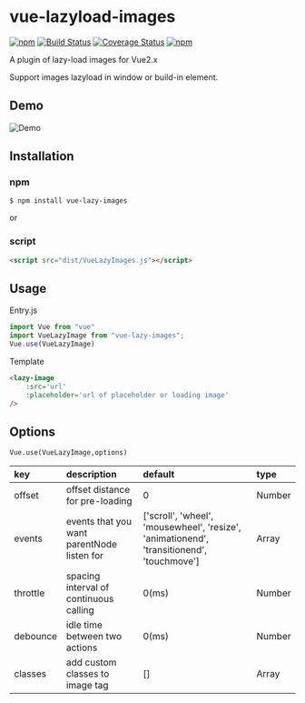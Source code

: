 # vue-lazyload-images
[![npm](https://img.shields.io/badge/npm-v1.4.2-green.svg)](https://www.npmjs.com/package/vue-lazy-images)
[![Build Status](https://travis-ci.org/yyh1102/vue-lazyload-images.svg?branch=master)](https://travis-ci.org/yyh1102/vue-lazyload-images)
[![Coverage Status](https://coveralls.io/repos/github/yyh1102/vue-lazyload-images/badge.svg)](https://coveralls.io/github/yyh1102/vue-lazyload-images)
[![npm](https://img.shields.io/npm/l/express.svg)](https://opensource.org/licenses/mit-license.php)

A plugin of lazy-load images for Vue2.x

Support images lazyload in window or build-in element.

## Demo
![Demo](https://github.com/yyh1102/vue-lazylaod-images/blob/master/demo.gif)

## Installation
### npm
```
$ npm install vue-lazy-images
```
or 
### script
```html
<script src="dist/VueLazyImages.js"></script>
```

## Usage
Entry.js
```javascript
import Vue from "vue"
import VueLazyImage from "vue-lazy-images";
Vue.use(VueLazyImage)
```

Template
```html
<lazy-image 
    :src='url'
    :placeholder='url of placeholder or loading image'  
/>
```

## Options
```Vue.use(VueLazyImage,options)```

| key | description | default | type |
|:----|:------------|:--------|:-----|
| offset | offset distance for pre-loading | 0 | Number |
| events | events that you want parentNode listen for | ['scroll', 'wheel', 'mousewheel', 'resize', 'animationend', 'transitionend', 'touchmove'] | Array |
| throttle | spacing interval of continuous calling | 0(ms) | Number | 
| debounce | idle time between two actions | 0(ms) | Number |
| classes | add custom classes to image tag | [] | Array |
